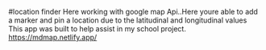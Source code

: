#location finder
Here working with google map Api..Here youre able to add a marker and pin a location due to the latitudinal and longitudinal values
This app was built to help assist in my school project.
https://mdmap.netlify.app/
